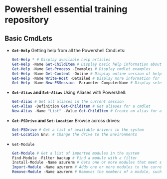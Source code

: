 # Powershell essential training repository

## Basic CmdLets

* __`Get-Help`__ Getting help from all the Powershell CmdLets:

    ```powershell
    Get-Help * # Display available help articles
    Get-Help -Name Get-ChildItem # Display basic help information about a cmdlet
    Get-Help -Name Get-Process -Examples # Display cmdlet examples
    Get-Help -Name Get-Content -Online # Display online version of help
    Get-Help -Name Write-Host -Detailed # Display more information for a cmdlet
    Get-Help -Name New-PSSession -Parameter ComputerName # Display selected parts of a cmdlet by using parameters
    ```

* __`Get-Alias` and `Set-Alias`__ Using Aliases with Powershell:

    ```powershell
    Get-Alias # Get all aliases in the current session
    Get-Alias -Definition Get-ChildItem # Get aliases for a cmdlet
    New-Alias -Name "List" -Value Get-ChildItem # Create an alias for a cmdlet
    ```

* __`Get-PSDrive` and `Set-Location`__ Browse across drives:

    ```powershell
    Get-PSDrive # Get a list of available drivers in the system
    Set-Location Env: # Change the drive to the Environments
    ```

* `Get-Module`

    ```powershell
    Get-Module # Get a list of imported modules in the system
    Find-Module -Filter backup # Find a module with a filter
    Install-Module -Name azurerm # Gets one or more modules that meet specified criteria from an online repository.
    Import-Module -Name azurerm # Adds one or more modules to the current session
    Remove-Module -Name azurerm # Removes the members of a module, such as cmdlets and functions
    ```